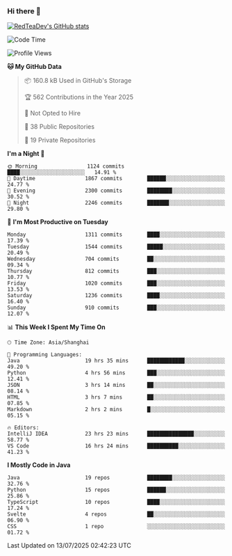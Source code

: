 ### Hi there 👋

<!--
**RedTeaDev/RedTeaDev** is a ✨ _special_ ✨ repository because its `README.md` (this file) appears on your GitHub profile.

Here are some ideas to get you started:

- 🔭 I’m currently working on ...
- 🌱 I’m currently learning ...
- 👯 I’m looking to collaborate on ...
- 🤔 I’m looking for help with ...
- 💬 Ask me about ...
- 📫 How to reach me: ...
- 😄 Pronouns: ...
- ⚡ Fun fact: ...
-->

<!--
[![wakatime](https://wakatime.com/badge/user/6b101ed0-04c0-4490-9283-eb61f2efff96.svg)](https://wakatime.com/@6b101ed0-04c0-4490-9283-eb61f2efff96)
!-->

[![RedTeaDev's GitHub stats](https://github-readme-stats.vercel.app/api?username=RedTeaDev\&include_all_commits=true)](https://github.com/anuraghazra/github-readme-stats)
<!--
[![willianrod's wakatime stats](https://github-readme-stats.vercel.app/api/wakatime?username=RedTeaDev)](https://github.com/anuraghazra/github-readme-stats)
!-->
<!--START_SECTION:waka-->
![Code Time](http://img.shields.io/badge/Code%20Time-3%2C389%20hrs%2027%20mins-blue)

![Profile Views](http://img.shields.io/badge/Profile%20Views-0-blue)

**🐱 My GitHub Data** 

> 📦 160.8 kB Used in GitHub's Storage 
 > 
> 🏆 562 Contributions in the Year 2025
 > 
> 🚫 Not Opted to Hire
 > 
> 📜 38 Public Repositories 
 > 
> 🔑 19 Private Repositories 
 > 
**I'm a Night 🦉** 

```text
🌞 Morning                1124 commits        ████░░░░░░░░░░░░░░░░░░░░░   14.91 % 
🌆 Daytime                1867 commits        ██████░░░░░░░░░░░░░░░░░░░   24.77 % 
🌃 Evening                2300 commits        ████████░░░░░░░░░░░░░░░░░   30.52 % 
🌙 Night                  2246 commits        ███████░░░░░░░░░░░░░░░░░░   29.80 % 
```
📅 **I'm Most Productive on Tuesday** 

```text
Monday                   1311 commits        ████░░░░░░░░░░░░░░░░░░░░░   17.39 % 
Tuesday                  1544 commits        █████░░░░░░░░░░░░░░░░░░░░   20.49 % 
Wednesday                704 commits         ██░░░░░░░░░░░░░░░░░░░░░░░   09.34 % 
Thursday                 812 commits         ███░░░░░░░░░░░░░░░░░░░░░░   10.77 % 
Friday                   1020 commits        ███░░░░░░░░░░░░░░░░░░░░░░   13.53 % 
Saturday                 1236 commits        ████░░░░░░░░░░░░░░░░░░░░░   16.40 % 
Sunday                   910 commits         ███░░░░░░░░░░░░░░░░░░░░░░   12.07 % 
```


📊 **This Week I Spent My Time On** 

```text
🕑︎ Time Zone: Asia/Shanghai

💬 Programming Languages: 
Java                     19 hrs 35 mins      ████████████░░░░░░░░░░░░░   49.20 % 
Python                   4 hrs 56 mins       ███░░░░░░░░░░░░░░░░░░░░░░   12.41 % 
JSON                     3 hrs 14 mins       ██░░░░░░░░░░░░░░░░░░░░░░░   08.14 % 
HTML                     3 hrs 7 mins        ██░░░░░░░░░░░░░░░░░░░░░░░   07.85 % 
Markdown                 2 hrs 2 mins        █░░░░░░░░░░░░░░░░░░░░░░░░   05.15 % 

🔥 Editors: 
IntelliJ IDEA            23 hrs 23 mins      ███████████████░░░░░░░░░░   58.77 % 
VS Code                  16 hrs 24 mins      ██████████░░░░░░░░░░░░░░░   41.23 % 
```

**I Mostly Code in Java** 

```text
Java                     19 repos            ████████░░░░░░░░░░░░░░░░░   32.76 % 
Python                   15 repos            ██████░░░░░░░░░░░░░░░░░░░   25.86 % 
TypeScript               10 repos            ████░░░░░░░░░░░░░░░░░░░░░   17.24 % 
Svelte                   4 repos             ██░░░░░░░░░░░░░░░░░░░░░░░   06.90 % 
CSS                      1 repo              ░░░░░░░░░░░░░░░░░░░░░░░░░   01.72 % 
```




 Last Updated on 13/07/2025 02:42:23 UTC
<!--END_SECTION:waka-->


